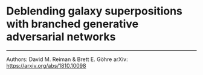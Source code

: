 # Deblending galaxy superpositions with branched generative adversarial networks
---

Authors: David M. Reiman & Brett E. Göhre
arXiv: https://arxiv.org/abs/1810.10098
